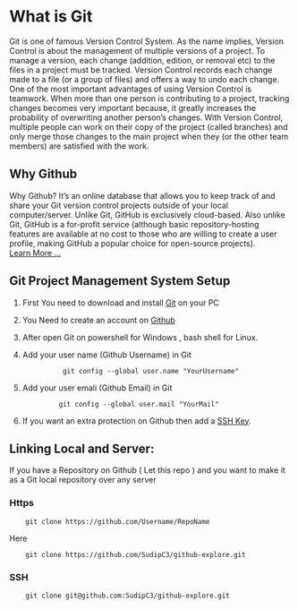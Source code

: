 # What is Git
Git is one of famous Version Control System.
As the name implies, Version Control is about the management
of multiple versions of a project. To manage a version,
each change (addition, edition, or removal etc) to the files in
a project must be tracked. Version Control records each change
made to a file (or a group of files) and offers a way to undo
each change.
One of the most important advantages of using Version Control is teamwork.
When more than one person is contributing to a project, tracking changes
becomes very important because, it greatly increases the probability
of overwriting another person’s changes.
With Version Control, multiple people can work on their copy of
the project (called branches) and only merge those changes to the
main project when they (or the other team members) are satisfied with the work.
## Why  Github
Why Github? It’s an online database that allows you to keep track of and share your Git version control projects outside of your local computer/server. Unlike Git, GitHub is exclusively cloud-based. Also unlike Git, GitHub is a for-profit service (although basic repository-hosting features are available at no cost to those who are willing to create a user profile, making GitHub a popular choice for open-source projects).
<br>
[Learn More ...](https://github.com/features)
## Git Project Management System Setup
  1. First You need to download and install [Git]() on your PC
  2. You Need to create an account on [Github](https://github.com)
  3. After open Git on powershell for Windows , bash shell for
    Linux.
  4. Add your user name (Github Username) in Git


         
                   git config --global user.name "YourUsername"

  5. Add your user emali (Github Email) in Git


                  git config --global user.mail "YourMail"


  6. If you want an extra protection on Github 
     then add a [SSH Key](ssh-key.md).
## Linking Local and Server:
If you have a Repository on Github ( Let this repo )
and you want to make it as a Git local repository
over any server
### Https

        git clone https://github.com/Username/RepoName
Here

        git clone https://github.com/SudipC3/github-explore.git
### SSH 
       
        git clone git@github.com:SudipC3/github-explore.git


       

